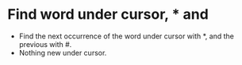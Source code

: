 # Find word under cursor, * and #
- Find the next occurrence of the word under cursor with *, and the previous with #.
- Nothing new under cursor.

